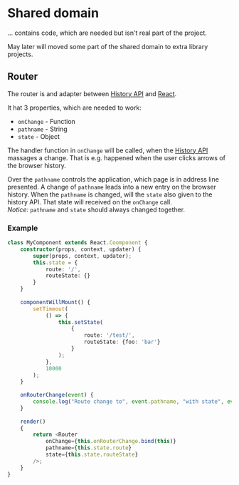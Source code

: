 # Shared domain
... contains code, which are needed but isn't real part of the project.

May later will moved some part of the shared domain to extra library
projects.

## Router
The router is and adapter between  [History API] and [React].

It hat 3 properties, which are needed to work:
* `onChange` - Function
* `pathname` - String
* `state` - Object

The handler function in `onChange` will be called, when the [History API]
massages a change. That is e.g. happened when the user clicks arrows of the 
browser history.

Over the `pathname` controls the application, which page is in address line
presented. A change of `pathname` leads into a new entry on the browser
history. When the `pathname` is changed, will the `state` also given to the
history API. That state will received on the `onChange` call.     
*Notice:* `pathname` and `state` should always changed together.

### Example
```typescript jsx
class MyComponent extends React.Coomponent {
    constructor(props, context, updater) {
        super(props, context, updater);
        this.state = {
            route: '/',
            routeState: {}
        }
    }
    
    componentWillMount() {
        setTimeout(
            () => {
                this.setState(
                    {
                        route: '/test/',
                        routeState: {foo: 'bar'}
                    }
                );
            },
            10000
        );
    }
        
    onRouterChange(event) {
        console.log("Route change to", event.pathname, "with state", event.state);
    }
    
    render()
    {
        return <Router 
            onChange={this.onRouterChange.bind(this)} 
            pathname={this.state.route} 
            state={this.state.routeState}  
        />;
    }
}
```

##




[History API]: https://developer.mozilla.org/en-US/docs/Web/API/History_API
[React]: https://reactjs.org/
